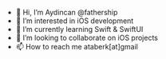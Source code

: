- 👋 Hi, I’m Aydincan @fathership
- 👀 I’m interested in iOS development
- 🌱 I’m currently learning Swift & SwiftUI
- 💞️ I’m looking to collaborate on iOS projects
- 📫 How to reach me ataberk[at]gmail

<!---
fathership/fathership is a ✨ special ✨ repository because its `README.md` (this file) appears on your GitHub profile.
You can click the Preview link to take a look at your changes.
--->
